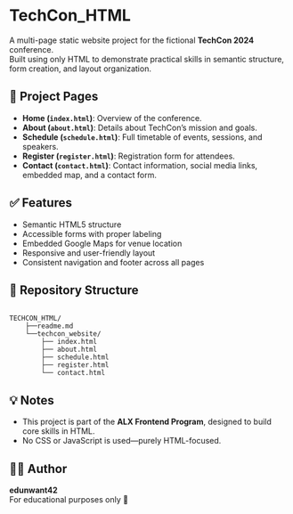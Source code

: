 # TechCon_HTML

A multi-page static website project for the fictional **TechCon 2024** conference.  
Built using only HTML to demonstrate practical skills in semantic structure, form creation, and layout organization.

## 📄 Project Pages

- **Home (`index.html`)**: Overview of the conference.
- **About (`about.html`)**: Details about TechCon’s mission and goals.
- **Schedule (`schedule.html`)**: Full timetable of events, sessions, and speakers.
- **Register (`register.html`)**: Registration form for attendees.
- **Contact (`contact.html`)**: Contact information, social media links, embedded map, and a contact form.

## ✅ Features

- Semantic HTML5 structure
- Accessible forms with proper labeling
- Embedded Google Maps for venue location
- Responsive and user-friendly layout
- Consistent navigation and footer across all pages

## 📁 Repository Structure

```

TECHCON_HTML/
    ├──readme.md
    └──techcon_website/
        ├── index.html
        ├── about.html
        ├── schedule.html
        ├── register.html
        └── contact.html

```

## 💡 Notes

- This project is part of the **ALX Frontend Program**, designed to build core skills in HTML.
- No CSS or JavaScript is used—purely HTML-focused.

## 👨‍💻 Author

**edunwant42**  
For educational purposes only 🌱
